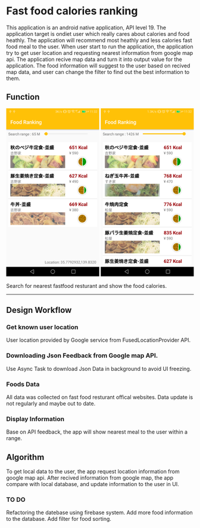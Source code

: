 # Fast food calories ranking
This application is an android native application, API level 19.
The application target is ondiet user which really cares about calories and food heathly. The application will recommend most heathly and less calories fast food meal to the user. When user start to run the application, the application try to get user location and requesting nearest information from google map api. The application recive map data and turn it into output value for the application. The food information will suggest to the user based on recived map data, and user can change the filter to find out the best information to them.

## Function
<p align="left">
  <img width="250" height="450" src="https://raw.githubusercontent.com/Rikahei/food_calories_ranking/master/Screenshot_65m.png">
  <img width="250" height="450" src="https://raw.githubusercontent.com/Rikahei/food_calories_ranking/master/Screenshot_1400m.png">
</p>
Search for nearest fastfood resturant and show the food calories.

---

## Design Workflow
### Get known user location
User location provided by Google service from FusedLocationProvider API.
### Downloading Json Feedback from Google map API.
Use Async Task to download Json Data in background to avoid UI freezing.
### Foods Data
All data was collected on fast food resturant offical websites. Data update is not regularly and maybe out to date.
### Display Information
Base on API feedback, the app will show nearest meal to the user within a range.

## Algorithm
To get local data to the user, the app request location information from google map api. After recived information from google map, the app
compare with local database, and update information to the user in UI.

### TO DO
Refactoring the datebase using firebase system. Add more food information to the database. Add filter for food sorting.

